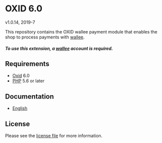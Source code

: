 # OXID 6.0

v1.0.14, 2019-7

This repository contains the OXID  wallee payment module that enables the shop to process payments with [wallee](https://www.wallee.com).

##### To use this extension, a [wallee](https://www.wallee.com) account is required.

## Requirements

* [Oxid](https://www.oxid-esales.com/) 6.0
* [PHP](http://php.net/) 5.6 or later

## Documentation

* [English](https://plugin-documentation.wallee.com/wallee-payment/oxid-6.0/1.0.14/docs/en/documentation.html)

## License

Please see the [license file](https://github.com/wallee-payment/oxid-6.0/blob/1.0.14/LICENSE) for more information.